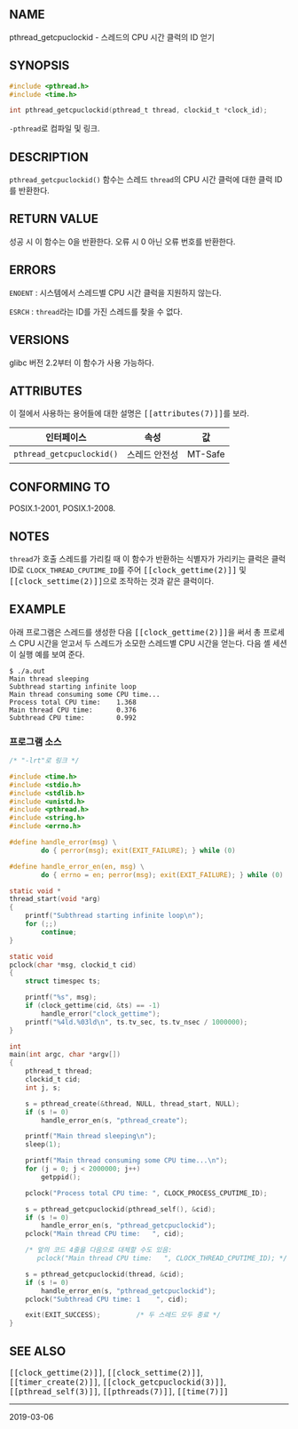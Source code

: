 ## NAME

pthread_getcpuclockid - 스레드의 CPU 시간 클럭의 ID 얻기

## SYNOPSIS

```c
#include <pthread.h>
#include <time.h>

int pthread_getcpuclockid(pthread_t thread, clockid_t *clock_id);
```

`-pthread`로 컴파일 및 링크.

## DESCRIPTION

`pthread_getcpuclockid()` 함수는 스레드 `thread`의 CPU 시간 클럭에 대한 클럭 ID를 반환한다.

## RETURN VALUE

성공 시 이 함수는 0을 반환한다. 오류 시 0 아닌 오류 번호를 반환한다.

## ERRORS

`ENOENT`
:   시스템에서 스레드별 CPU 시간 클럭을 지원하지 않는다.

`ESRCH`
:   `thread`라는 ID를 가진 스레드를 찾을 수 없다.

## VERSIONS

glibc 버전 2.2부터 이 함수가 사용 가능하다.

## ATTRIBUTES

이 절에서 사용하는 용어들에 대한 설명은 <tt>[[attributes(7)]]</tt>를 보라.

| 인터페이스 | 속성 | 값 |
| --- | --- | --- |
| `pthread_getcpuclockid()` | 스레드 안전성 | MT-Safe |

## CONFORMING TO

POSIX.1-2001, POSIX.1-2008.

## NOTES

`thread`가 호출 스레드를 가리킬 때 이 함수가 반환하는 식별자가 가리키는 클럭은 클럭 ID로 `CLOCK_THREAD_CPUTIME_ID`를 주어 <tt>[[clock_gettime(2)]]</tt> 및 <tt>[[clock_settime(2)]]</tt>으로 조작하는 것과 같은 클럭이다.

## EXAMPLE

아래 프로그램은 스레드를 생성한 다음 <tt>[[clock_gettime(2)]]</tt>을 써서 총 프로세스 CPU 시간을 얻고서 두 스레드가 소모한 스레드별 CPU 시간을 얻는다. 다음 셸 세션이 실행 예를 보여 준다.

```
$ ./a.out
Main thread sleeping
Subthread starting infinite loop
Main thread consuming some CPU time...
Process total CPU time:    1.368
Main thread CPU time:      0.376
Subthread CPU time:        0.992
```

### 프로그램 소스

```c
/* "-lrt"로 링크 */

#include <time.h>
#include <stdio.h>
#include <stdlib.h>
#include <unistd.h>
#include <pthread.h>
#include <string.h>
#include <errno.h>

#define handle_error(msg) \
        do { perror(msg); exit(EXIT_FAILURE); } while (0)

#define handle_error_en(en, msg) \
        do { errno = en; perror(msg); exit(EXIT_FAILURE); } while (0)

static void *
thread_start(void *arg)
{
    printf("Subthread starting infinite loop\n");
    for (;;)
        continue;
}

static void
pclock(char *msg, clockid_t cid)
{
    struct timespec ts;

    printf("%s", msg);
    if (clock_gettime(cid, &ts) == -1)
        handle_error("clock_gettime");
    printf("%4ld.%03ld\n", ts.tv_sec, ts.tv_nsec / 1000000);
}

int
main(int argc, char *argv[])
{
    pthread_t thread;
    clockid_t cid;
    int j, s;

    s = pthread_create(&thread, NULL, thread_start, NULL);
    if (s != 0)
        handle_error_en(s, "pthread_create");

    printf("Main thread sleeping\n");
    sleep(1);

    printf("Main thread consuming some CPU time...\n");
    for (j = 0; j < 2000000; j++)
        getppid();

    pclock("Process total CPU time: ", CLOCK_PROCESS_CPUTIME_ID);

    s = pthread_getcpuclockid(pthread_self(), &cid);
    if (s != 0)
        handle_error_en(s, "pthread_getcpuclockid");
    pclock("Main thread CPU time:   ", cid);

    /* 앞의 코드 4줄을 다음으로 대체할 수도 있음:
       pclock("Main thread CPU time:   ", CLOCK_THREAD_CPUTIME_ID); */

    s = pthread_getcpuclockid(thread, &cid);
    if (s != 0)
        handle_error_en(s, "pthread_getcpuclockid");
    pclock("Subthread CPU time: 1    ", cid);

    exit(EXIT_SUCCESS);         /* 두 스레드 모두 종료 */
}
```

## SEE ALSO

<tt>[[clock_gettime(2)]]</tt>, <tt>[[clock_settime(2)]]</tt>, <tt>[[timer_create(2)]]</tt>, <tt>[[clock_getcpuclockid(3)]]</tt>, <tt>[[pthread_self(3)]]</tt>, <tt>[[pthreads(7)]]</tt>, <tt>[[time(7)]]</tt>

----

2019-03-06
